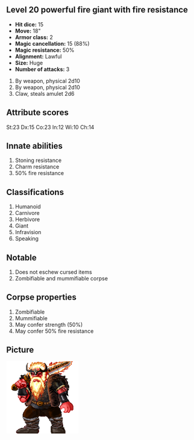 ## Level 20 powerful fire giant with fire resistance

- **Hit dice:** 15
- **Move:** 18"
- **Armor class:** 2
- **Magic cancellation:** 15 (88%)
- **Magic resistance:** 50%
- **Alignment:** Lawful
- **Size:** Huge
- **Number of attacks:** 3
1. By weapon, physical 2d10
2. By weapon, physical 2d10
3. Claw, steals amulet 2d6

## Attribute scores

St:23 Dx:15 Co:23 In:12 Wi:10 Ch:14

## Innate abilities

1. Stoning resistance
2. Charm resistance
3. 50% fire resistance

## Classifications

1. Humanoid
2. Carnivore
3. Herbivore
4. Giant
5. Infravision
6. Speaking

## Notable

1. Does not eschew cursed items
2. Zombifiable and mummifiable corpse

## Corpse properties

1. Zombifiable
2. Mummifiable
3. May confer strength (50%)
4. May confer 50% fire resistance

## Picture

![Lord Surtur](https://github.com/hyvanmielenpelit/GnollHackTileSet/blob/main/Monsters/lord_surtur/lord_surtur.png?raw=true)
